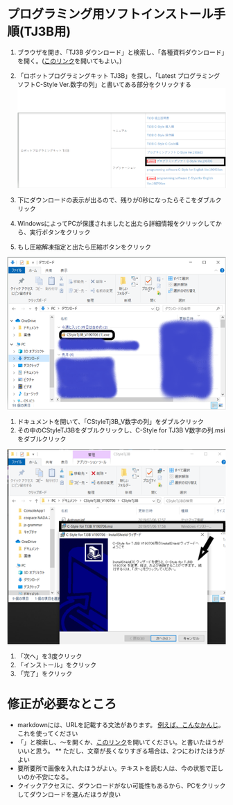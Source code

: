 # プログラミング用ソフトインストール手順(TJ3B用)

1. ブラウザを開き、「TJ3B ダウンロード」と検索し、「各種資料ダウンロード」を開く。([このリンク](http://www.daisendenshi.com/download/#robot_kit)を開いてもよい。)
1. 「ロボットプログラミングキット TJ3B」を探し、「Latest プログラミングソフトC-Style Ver.数字の列」と書いてある部分をクリックする
![TJ3Bのダウンロードの場所](image/download_website.png)

1. 下にダウンロードの表示が出るので、残りが0秒になったらそこをダブルクリック
1. WindowsによってPCが保護されましたと出たら詳細情報をクリックしてから、実行ボタンをクリック
1. もし圧縮解凍指定と出たら圧縮ボタンをクリック

![ダウンロードされたTJ3B](image/installer.png)

1. ドキュメントを開いて、「CStyleTj3B_V数字の列」をダブルクリック
1. その中のCStyleTJ3Bをダブルクリックし、C-Style for TJ3B V数字の列.msiをダブルクリック

![インストールの画像](image/installing.png)

1. 「次へ」を3度クリック
1. 「インストール」をクリック
1. 「完了」をクリック

# 修正が必要なところ
 * markdownには、URLを記載する文法があります。 [例えば、こんなかんじ](https://www.google.com)。これを使ってください
 * 「」と検索し、～を開くか、[このリンク]()を開いてください。と書いたほうがいいと思う。
 ** ただし、文章が長くなりすぎる場合は、2つにわけたほうがよい
 * 要所要所で画像を入れたほうがよい。テキストを読む人は、今の状態で正しいのか不安になる。
 * クイックアクセスに、ダウンロードがない可能性もあるから、PCをクリックしてダウンロードを選んだほうが良い

